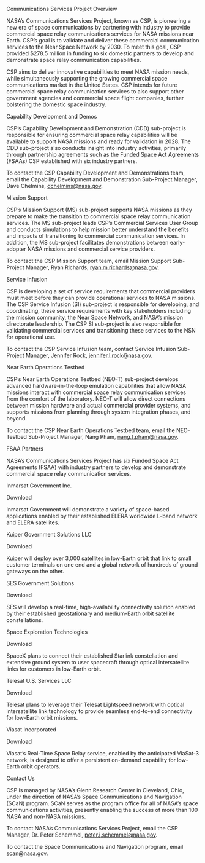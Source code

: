 Communications Services Project 
 Overview

NASA’s Communications Services Project, known as CSP, is pioneering a new era of space communications by partnering with industry to provide commercial space relay communications services for NASA missions near Earth. CSP’s goal is to validate and deliver these commercial communication services to the Near Space Network by 2030. To meet this goal, CSP provided $278.5 million in funding to six domestic partners to develop and demonstrate space relay communication capabilities.

CSP aims to deliver innovative capabilities to meet NASA mission needs, while simultaneously supporting the growing commercial space communications market in the United States. CSP intends for future commercial space relay communication services to also support other government agencies and commercial space flight companies, further bolstering the domestic space industry.

Capability Development and Demos

CSP’s Capability Development and Demonstration (CDD) sub-project is responsible for ensuring commercial space relay capabilities will be available to support NASA missions and ready for validation in 2028. The CDD sub-project also conducts insight into industry activities, primarily through partnership agreements such as the Funded Space Act Agreements (FSAAs) CSP established with six industry partners.

To contact the CSP Capability Development and Demonstrations team, email the Capability Development and Demonstration Sub-Project Manager, Dave Chelmins, dchelmins@nasa.gov.

Mission Support

CSP’s Mission Support (MS) sub-project supports NASA missions as they prepare to make the transition to commercial space relay communication services. The MS sub-project leads CSP’s Commercial Services User Group and conducts simulations to help mission better understand the benefits and impacts of transitioning to commercial communication services. In addition, the MS sub-project facilitates demonstrations between early-adopter NASA missions and commercial service providers.

To contact the CSP Mission Support team, email Mission Support Sub-Project Manager, Ryan Richards, ryan.m.richards@nasa.gov.

Service Infusion

CSP is developing a set of service requirements that commercial providers must meet before they can provide operational services to NASA missions. The CSP Service Infusion (SI) sub-project is responsible for developing, and coordinating, these service requirements with key stakeholders including the mission community, the Near Space Network, and NASA’s mission directorate leadership. The CSP SI sub-project is also responsible for validating commercial services and transitioning these services to the NSN for operational use.

To contact the CSP Service Infusion team, contact Service Infusion Sub-Project Manager, Jennifer Rock, jennifer.l.rock@nasa.gov.

Near Earth Operations Testbed

CSP’s Near Earth Operations Testbed (NEO-T) sub-project develops advanced hardware-in-the-loop emulation capabilities that allow NASA missions interact with commercial space relay communication services from the comfort of the laboratory. NEO-T will allow direct connections between mission hardware and actual commercial provider systems, and supports missions from planning through system integration phases, and beyond.

To contact the CSP Near Earth Operations Testbed team, email the NEO-Testbed Sub-Project Manager, Nang Pham, nang.t.pham@nasa.gov.

FSAA Partners

NASA’s Communications Services Project has six Funded Space Act Agreements (FSAA) with industry partners to develop and demonstrate commercial space relay communication services.

Inmarsat Government Inc.

Download

Inmarsat Government will demonstrate a variety of space-based applications enabled by their established ELERA worldwide L-band network and ELERA satellites.

Kuiper Government Solutions LLC

Download

Kuiper will deploy over 3,000 satellites in low-Earth orbit that link to small customer terminals on one end and a global network of hundreds of ground gateways on the other.

SES Government Solutions

Download

SES will develop a real-time, high-availability connectivity solution enabled by their established geostationary and medium-Earth orbit satellite constellations.

Space Exploration Technologies

Download

SpaceX plans to connect their established Starlink constellation and extensive ground system to user spacecraft through optical intersatellite links for customers in low-Earth orbit.

Telesat U.S. Services LLC

Download

Telesat plans to leverage their Telesat Lightspeed network with optical intersatellite link technology to provide seamless end-to-end connectivity for low-Earth orbit missions.

Viasat Incorporated

Download

Viasat’s Real-Time Space Relay service, enabled by the anticipated ViaSat-3 network, is designed to offer a persistent on-demand capability for low-Earth orbit operators.

Contact Us

CSP is managed by NASA’s Glenn Research Center in Cleveland, Ohio, under the direction of NASA’s Space Communications and Navigation (SCaN) program. SCaN serves as the program office for all of NASA’s space communications activities, presently enabling the success of more than 100 NASA and non-NASA missions.

To contact NASA’s Communications Services Project, email the CSP Manager, Dr. Peter Schemmel, peter.j.schemmel@nasa.gov.

To contact the Space Communications and Navigation program, email scan@nasa.gov.